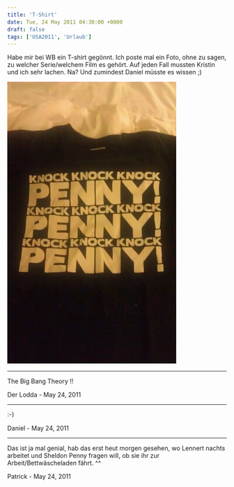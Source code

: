 ```yaml
---
title: 'T-Shirt'
date: Tue, 24 May 2011 04:30:00 +0000
draft: false
tags: ['USA2011', 'Urlaub']
---
```


Habe mir bei WB ein T-shirt gegönnt. Ich poste mal ein Foto, ohne zu sagen, zu welcher Serie/welchem Film es gehört. Auf jeden Fall mussten Kristin und ich sehr lachen. Na? Und zumindest Daniel müsste es wissen ;)

![-398518338](/urlaub2011-images/398518338-scaled500.jpg?w=179)

---

The Big Bang Theory !!

Der Lodda - <time datetime="2011-05-24 06:07:58">May 24, 2011</time>

---

:-)

Daniel - <time datetime="2011-05-24 07:07:58">May 24, 2011</time>

---

Das ist ja mal genial, hab das erst heut morgen gesehen, wo Lennert nachts arbeitet und Sheldon Penny fragen will, ob sie ihr zur Arbeit/Bettwäscheladen fährt. ^^

Patrick - <time datetime="2011-05-24 07:22:17">May 24, 2011</time>